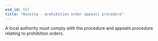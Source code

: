 ```yaml
---
esd_id: 557
title: "Housing - prohibition order appeals procedure"
---
```


A local authority must comply with the procedure and appeals procedure relating to prohibition orders.

